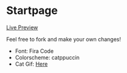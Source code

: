 # Startpage

[Live Preview](https://builtstup1d.github.io/startpage/)

Feel free to fork and make your own changes!

- Font: Fira Code
- Colorscheme: catppuccin
- Cat Gif: [Here](https://twitter.com/avogado6/status/1165595520967954432?s=19)


